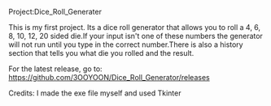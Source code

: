 Project:Dice_Roll_Generater

This is my first project. Its a dice roll generator that allows you to roll a 
4, 6, 8, 10, 12, 20 sided die.If your input isn't one of these numbers the 
generator will not run until you type in the correct number.There is also a history 
section that tells you what die you rolled and the result.


For the latest release, go to:
https://github.com/3OOYOON/Dice_Roll_Generator/releases 


Credits:
I made the exe file myself and used Tkinter
